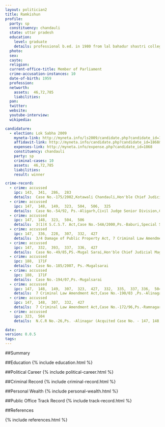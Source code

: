 ```yaml
---
layout: politician2
title: Ramkishun
profile: 
  party: sp
  constituency: chandauli
  state: uttar pradesh
  education: 
    level: graduate
    details: professional b.ed. in 1980 from lal bahadur shastri college,gorakhpur university
  photo: 
  sex: 
  caste: 
  religion: 
  current-office-title: Member of Parliament
  crime-accusation-instances: 10
  date-of-birth: 1959
  profession: 
  networth: 
    assets:  46,72,785
    liabilities: 
  pan: 
  twitter: 
  website: 
  youtube-interview: 
  wikipedia: 

candidature: 
  - election: Lok Sabha 2009
    myneta-link: http://myneta.info/ls2009/candidate.php?candidate_id=1868
    affidavit-link: http://myneta.info/candidate.php?candidate_id=1868&scan=original
    expenses-link: http://myneta.info/expense.php?candidate_id=1868
    constituency: chandauli 
    party: sp
    criminal-cases: 10
    assets:  46,72,785
    liabilities: 
    result: winner 

crime-record: 
  - crime: accussed
    ipc: 143,  341,  286,  283
    details:  Case No.-175/2002,Kotawali Chandauli,Hon'ble Chief Judicial Magistrate Court,Chandauli  
  - crime: accussed
    ipc: 147,  148,  149,  323,  504,  506,  325
    details:  Case No.-54/92, Ps.-Aligarh,Civil Judge Senior Division,Chandauli  
  - crime: accussed
    ipc: 147,  148,  323,  504,  506
    details:  3(1)X S.C.S.T. Act,Case No.-54A/2000,Ps.-Baburi,Special Session Judge,Chandauli  
  - crime: accussed
    ipc: 147,  336,  228,  307,  332,  427
    details:  3/4 Damage of Public Property Act, 7 Criminal Law Amendment Act,Case No.-128/01,Ps.-Kotawali Chandauli,Dhrutgami Court Chandauli  
  - crime: accussed
    ipc: 147,  332,  393,  337,  336,  427
    details:  Case No.-49/85,PS.-Mugal Sarai,Hon'ble Chief Judicial Magistrate Court,Chandaauli  
  - crime: accussed
    ipc: 188,  171F
    details:  Case No.-185/2007, Ps.-Mugalsarai  
  - crime: accussed
    ipc: 188,  171F
    details:  Case No.-194/07,Ps.-Mugalsarai  
  - crime: accussed
    ipc: 147,  148,  149,  307,  323,  427,  332,  335,  337, 336,  504,  506
    details:  7 Criminal Law Amendment Act,Case No.-190/03 ,Ps.-Alinagar,Charge sheet was not instituted  
  - crime: accussed
    ipc: 147,  148,  307,  332,  427
    details:  7 Criminal Law Amendment Act,Case No.-172/96,Ps.-Ramnagar,Charge sheet was not instituted  
  - crime: accussed
    ipc: 323,  504
    details:  N.C.R No.-26,Ps. -Alinagar (Acquited Case No. - 147, 148, 323, 504, 506, 379	 Case No.-55/87,Thana-Alinagar,Special Magistrate Judge,Varanasi)  

date: 
version: 0.0.5
tags: 
---
```

##Summary


##Education
{% include education.html %}


##Political Career
{% include political-career.html %}


##Criminal Record
{% include criminal-record.html %}


##Personal Wealth
{% include personal-wealth.html %}


##Public Office Track Record
{% include track-record.html %}


##References


{% include references.html %}